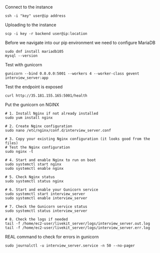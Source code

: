 Connect to the instance
```
ssh -i "key" user@ip address
```

Uploading to the instance
```
scp -i key -r backend user@ip:location
```

Before we navigate into our pip environment we need to configure MariaDB
```
sudo dnf install mariadb105
mysql --version
```

Test with gunicorn
```
gunicorn --bind 0.0.0.0:5001 --workers 4 --worker-class gevent interview_server:app
```

Test the endpoint is exposed
```
curl http://35.181.155.165:5001/health
```

Put the gunicorn on NGINX
```
# 1. Install Nginx if not already installed
sudo yum install nginx

# 2. Create Nginx configuration
sudo nano /etc/nginx/conf.d/interview_server.conf

# 3. Copy your existing Nginx configuration (it looks good from the files)
# Test the Nginx configuration
sudo nginx -t

# 4. Start and enable Nginx to run on boot
sudo systemctl start nginx
sudo systemctl enable nginx

# 5. Check Nginx status
sudo systemctl status nginx

# 6. Start and enable your Gunicorn service
sudo systemctl start interview_server
sudo systemctl enable interview_server

# 7. Check the Gunicorn service status
sudo systemctl status interview_server

# 8. Check the logs if needed
tail -f /home/ec2-user/livekit_server/logs/interview_server.out.log
tail -f /home/ec2-user/livekit_server/logs/interview_server.err.log
```

REAL command to check for errors in gunicorn
```
sudo journalctl -u interview_server.service -n 50 --no-pager
```
